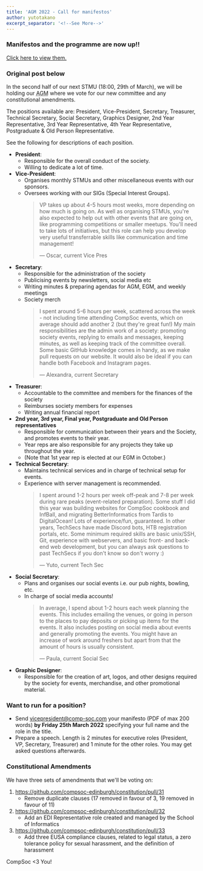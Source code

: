 ```yaml
---
title: 'AGM 2022 - Call for manifestos'
author: yutotakano
excerpt_separator: '<!--See More-->'
---
```


### Manifestos and the programme are now up!!

[Click here to view them.](https://comp-soc.com/blog/2022/03/28/2022-agm-manifestos.html)

### Original post below

In the second half of our next STMU (<time datetime="2022-03-29 18:00Z">18:00, 29th of March</time>), we will be holding our <abbr title="Annual General Meeting">AGM</abbr> where we vote for our new committee and any constitutional amendments.

The positions available are: President, Vice-President, Secretary, Treasurer, Technical Secretary, Social Secretary, Graphics Designer, 2nd Year Representative, 3rd Year Representative, 4th Year Representative, Postgraduate & Old Person Representative.

See the following for descriptions of each position.

<!--See More-->

- **President**:
  - Responsible for the overall conduct of the society.
  - Willing to dedicate a lot of time.
- **Vice-President**:
  - Organises monthly STMUs and other miscellaneous events with our sponsors.
  - Oversees working with our SIGs (Special Interest Groups).
    > VP takes up about 4-5 hours most weeks, more depending on how much is going on. As well as organising STMUs, you're also expected to help out with other events that are going on, like programming competitions or smaller meetups. You'll need to take lots of initiatives, but this role can help you develop very useful transferrable skills like communication and time management!
    >
    > <footer>
    >  — Oscar, current Vice Pres
    > </footer>
- **Secretary**:
  - Responsible for the administration of the society
  - Publicising events by newsletters, social media etc
  - Writing minutes & preparing agendas for AGM, EGM, and weekly meetings
  - Society merch
    > I spent around 5-6 hours per week, scattered across the week - not including time attending CompSoc events, which on average should add another 2 (but they're great fun!) My main responsibilities are the admin work of a society: promoting society events, replying to emails and messages, keeping minutes, as well as keeping track of the committee overall. Some basic GitHub knowledge comes in handy, as we make pull requests on our website. It would also be ideal if you can handle both Facebook and Instagram pages.
    >
    > <footer>
    >  — Alexandra, current Secretary
    > </footer>
- **Treasurer**:
  - Accountable to the committee and members for the finances of the society
  - Reimburses society members for expenses
  - Writing annual financial report
- **2nd year, 3rd year, Final year, Postgraduate and Old Person representatives**
  - Responsible for communication between their years and the Society, and promotes events to their year.
  - Year reps are also responsible for any projects they take up throughout the year.
  - (Note that 1st year rep is elected at our EGM in October.)
- **Technical Secretary**:
  - Maintains technical services and in charge of technical setup for events.
  - Experience with server management is recommended.
    > I spent around 1-2 hours per week off-peak and 7-8 per week during rare peaks (event-related preparation). Some stuff I did this year was building websites for CompSoc cookbook and InfBall, and migrating BetterInformatics from Tardis to DigitalOcean! Lots of experience/fun, guaranteed. In other years, TechSecs have made Discord bots, HTB registration portals, etc. Some minimum required skills are basic unix/SSH, Git, experience with webservers, and basic front- and back-end web development, but you can always ask questions to past TechSecs if you don't know so don't worry :)
    >
    > <footer>
    >  — Yuto, current Tech Sec
    > </footer>
- **Social Secretary**:
  - Plans and organises our social events i.e. our pub nights, bowling, etc.
  - In charge of social media accounts!
    > In average, I spend about 1-2 hours each week planning the events. This includes emailing the venues, or going in person to the places to pay deposits or picking up items for the events. It also includes posting on social media about events and generally promoting the events. You might have an increase of work around freshers but apart from that the amount of hours is usually consistent.
    >
    > <footer>
    >  — Paula, current Social Sec
    > </footer>
- **Graphic Designer**:
  - Responsible for the creation of art, logos, and other designs required by the society for events, merchandise, and other promotional material.

### Want to run for a position?

- Send vicepresident@comp-soc.com your manifesto (PDF of max 200 words) **by Friday 25th March 2022** specifying your full name and the role in the title.
- Prepare a speech. Length is 2 minutes for executive roles (President, VP, Secretary, Treasurer) and 1 minute for the other roles. You may get asked questions afterwards.

### Constitutional Amendments

We have three sets of amendments that we'll be voting on:

1. https://github.com/compsoc-edinburgh/constitution/pull/31
   - Remove duplicate clauses (17 removed in favour of 3, 19 removed in favour of 11)
2. https://github.com/compsoc-edinburgh/constitution/pull/32
   - Add an EDI Representative role created and managed by the School of Informatics
3. https://github.com/compsoc-edinburgh/constitution/pull/33
   - Add three EUSA compliance clauses, related to legal status, a zero tolerance policy for sexual harassment, and the definition of harassment

CompSoc <3 You!
